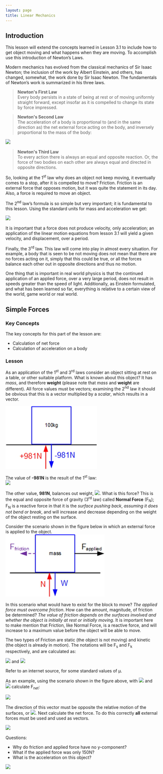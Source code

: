 ```yaml
---
layout: page
title: Linear Mechanics
---
```

## Introduction
This lesson will extend the concepts learned in Lesson 3.1 to include how to get object moving and what happens when they are moving. To accomplish use this introduction of Newton’s Laws.

Modern mechanics has evolved from the classical mechanics of Sir Isaac Newton; the inclusion of the work by Albert Einstein, and others, has changed, somewhat, the work done by Sir Isaac Newton. The fundamentals of Newton’s work is summarized in his three laws.

>**Newton's First Law**<br>Every body persists in a state of being at rest or of moving uniformly straight forward, except insofar as it is compelled to change its state by force impressed.

>**Newton's Second Law**<br>The acceleration of a body is proportional to (and in the same direction as) the net external force acting on the body, and inversely proportional to the mass of the body:<br>
<img src="https://latex.codecogs.com/svg.latex?\large&space;F=mA"/>

>**Newton's Third Law**<br>To every action there is always an equal and opposite reaction. Or, the force of two bodies on each other are always equal and directed in opposite directions.

So, looking at the 1<sup>st</sup> law why does an object not keep moving, it eventually comes to a stop, after it is compelled to move? Friction. Friction is an external force that opposes motion, but it was quite the statement in its day. Also, a force is required to move an object.

The 2<sup>nd</sup> law’s formula is so simple but very important; it is fundamental to this lesson. Using the standard units for mass and acceleration we get:

<img src="https://latex.codecogs.com/svg.latex?\large&space;1N=1kg\times{1\frac{m}{s^2}}=1kg\frac{m}{s^2}"/>

It is important that a force does not produce velocity, only acceleration; an application of the linear motion equations from lesson 3.1 will yield a given velocity, and displacement, over a period.

Finally, the 3<sup>rd</sup> law. This law will come into play in almost every situation. For example, a body that is seen to be not moving does not mean that there are no forces acting on it, simply that this could be true, or all the forces balance each other out in opposite directions and thus no motion.

One thing that is important in real world physics is that the continued application of an applied force, over a very large period, does not result in speeds greater than the speed of light. Additionally, as Einstein formulated, and what has been learned so far, everything is relative to a certain view of the world, game world or real world.

## Simple Forces
### Key Concepts
The key concepts for this part of the lesson are:
* Calculation of net force
* Calculation of acceleration on a body

### Lesson
As an application of the 1<sup>st</sup> and 3<sup>rd</sup> laws consider an object sitting at rest on a table, or other suitable platform. What is known about this object? It has _mass_, and therefore **weight** (please note that _mass_ and **weight** are different). All force values must be vectors; examining the 2<sup>nd</sup> law it should be obvious that this is a vector multiplied by a _scalar_, which results in a vector.

![forces-01](files/forces-01.jpg)

The value of **-981N** is the result of the 1<sup>st</sup> law:<br>
<img src="https://latex.codecogs.com/svg.latex?\large&space;Weight=mass\times{Gravity}"/>

The other value, **981N**, balances out weight, <img src="https://latex.codecogs.com/svg.latex?\large&space;-981+981=0"/>. What is this force? This is the equal and opposite force of gravity (3<sup>rd</sup> law) called **Normal Force** (F<sub>N</sub>); F<sub>N</sub> is a reactive force in that it is the _surface pushing back_, _assuming it does not bend or break_, and will increase and decrease depending on the weight of the object resting on the surface.

Consider the scenario shown in the figure below in which an external force is applied to the object.<br>
![forces-02](files/forces-02.jpg)

In this scenario what would have to exist for the block to move? _The applied force must overcome friction_. How can the amount, magnitude, of friction be determined? _The value of friction depends on the surfaces involved and whether the object is initially at rest or initially moving_. It is important here to make mention that Friction, like Normal Force, is a reactive force, and will increase to a maximum value before the object will be able to move.

The two types of Friction are static (the object is not moving) and kinetic (the object is already in motion). The notations will be F<sub>s</sub> and F<sub>k</sub> respectively, and are calculated as:

<img src="https://latex.codecogs.com/svg.latex?\large&space;F_s=\mu_sF_N"/> and <img src="https://latex.codecogs.com/svg.latex?\large&space;F_k=\mu_kF_N"/>

Refer to an internet source, for some standard values of μ.

As an example, using the scenario shown in the figure above, with <img src="https://latex.codecogs.com/svg.latex?\large&space;F_{applied}=250N"/> and <img src="https://latex.codecogs.com/svg.latex?\large&space;\mu_s=0.2"/> calculate F<sub>net</sub>:

<img src="https://latex.codecogs.com/svg.latex?\large&space;F_s=(0.2)(981)=196.2N"/>

The direction of this vector must be opposite the relative motion of the surfaces, or <img src="https://latex.codecogs.com/svg.latex?\large&space;F_s=-196.2N"/>. Next calculate the net force. To do this correctly **all** external forces must be used and used as vectors.

<img src="https://latex.codecogs.com/svg.latex?\large&space;F_{net}=W+F_N+F_s+F_{applied}=\left[\begin{array}{c}0\\-981\end{array}\right]+\left[\begin{array}{c}981\\0\end{array}\right]+\left[\begin{array}{c}-196.2\\0\end{array}\right]+\left[\begin{array}{c}250\\0\end{array}\right]=\left[\begin{array}{c}53.8\\0\end{array}\right]N"/>

Questions:
* Why do friction and applied force have no y-component?
* What if the applied force was only 150N?
* What is the acceleration on this object?

<img src="https://latex.codecogs.com/svg.latex?\large&space;A=\frac{F_{net}}{m}=\frac{1}{100}\left[\begin{array}{c}53.8\\0\end{array}\right]=\left[\begin{array}{c}0.538\\0\end{array}\right]m/s^2"/>



